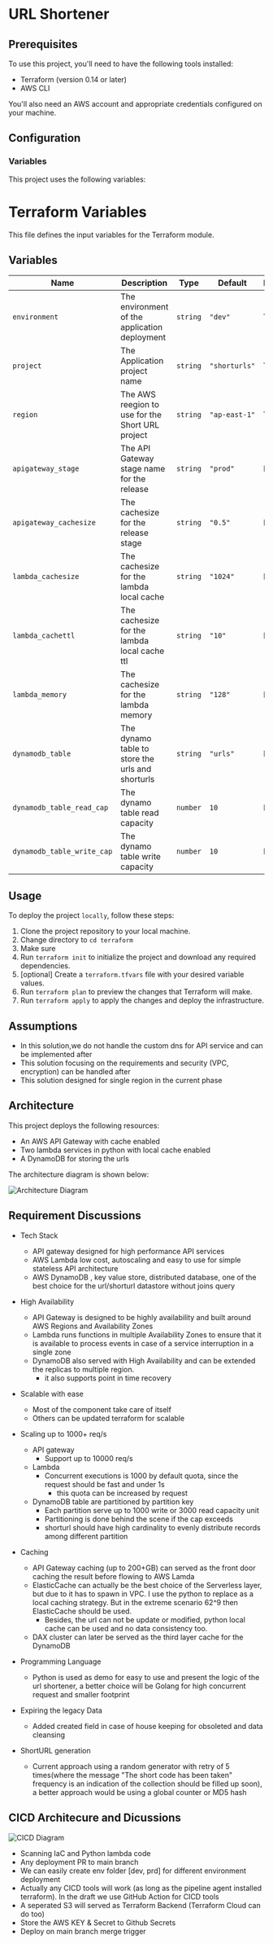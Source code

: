 # URL Shortener

## Prerequisites

To use this project, you'll need to have the following tools installed:

- Terraform (version 0.14 or later)
- AWS CLI

You'll also need an AWS account and appropriate credentials configured on your machine.

## Configuration

### Variables

This project uses the following variables:

# Terraform Variables

This file defines the input variables for the Terraform module.

## Variables

| Name | Description | Type | Default       | Required |
|------|-------------|------|---------------|----------|
| `environment` | The environment of the application deployment | `string` | `"dev"`       | Yes      |
| `project` | The Application project name | `string` | `"shorturls"` | Yes       |
| `region` | The AWS reegion to use for the Short URL project | `string` | `"ap-east-1"` | Yes       |
| `apigateway_stage` | The API Gateway stage name for the release | `string` | `"prod"`      | No       |
| `apigateway_cachesize` | The cachesize for the release stage | `string` | `"0.5"`       | No       |
| `lambda_cachesize` | The cachesize for the lambda local cache | `string` | `"1024"`      | No       |
| `lambda_cachettl` | The cachesize for the lambda local cache ttl | `string` | `"10"`        | No       |
| `lambda_memory` | The cachesize for the lambda memory | `string` | `"128"`       | No       |
| `dynamodb_table` | The dynamo table to store the urls and shorturls | `string` | `"urls"`      | No       |
| `dynamodb_table_read_cap` | The dynamo table read capacity | `number` | `10`          | No       |
| `dynamodb_table_write_cap` | The dynamo table write capacity | `number` | `10`          | No       |


## Usage

To deploy the project `locally`, follow these steps:

1. Clone the project repository to your local machine.
2. Change directory to `cd terraform`
3. Make sure 
4. Run `terraform init` to initialize the project and download any required dependencies.
5. [optional] Create a `terraform.tfvars` file with your desired variable values.
6. Run `terraform plan` to preview the changes that Terraform will make.
7. Run `terraform apply` to apply the changes and deploy the infrastructure.

## Assumptions

- In this solution,we do not handle the custom dns for API service and can be implemented after
- This solution focusing on the requirements and security (VPC, encryption) can be handled after
- This solution designed for single region in the current phase


## Architecture

This project deploys the following resources:

- An AWS API Gateway with cache enabled
- Two lambda services in python with local cache enabled
- A DynamoDB for storing the urls

The architecture diagram is shown below:

![Architecture Diagram](./docs/architecture.png)

## Requirement Discussions

- Tech Stack
  - API gateway designed for high performance API services
  - AWS Lambda low cost, autoscaling and easy to use for simple stateless API architecture
  - AWS DynamoDB , key value store, distributed database,  one of the best choice for the url/shorturl datastore without joins query
  
- High Availability
  - API Gateway is designed to be highly availability and  built around AWS Regions and Availability Zones
  - Lambda runs functions in multiple Availability Zones to ensure that it is available to process events in case of a service interruption in a single zone
  - DynamoDB also served with High Availability and can be extended the replicas to multiple region.
    - it also supports point in time recovery
  
- Scalable with ease
  - Most of the component take care of itself 
  - Others can be updated terraform for scalable

- Scaling up to 1000+ req/s
  - API gateway
    - Support up to 10000 req/s
  - Lambda
    - Concurrent executions is 1000 by default quota, since the request should be fast and under 1s
      - this quota can be increased by request
  - DynamoDB table are partitioned by partition key
    - Each partition serve up to 1000 write or 3000 read capacity unit
    - Partitioning is done behind the scene if the cap exceeds
    - shorturl should have high cardinality to evenly distribute records among different partition
  
- Caching
  - API Gateway caching (up to 200+GB) can served as the front door caching the result before flowing to AWS Lamda
  - ElasticCache can actually be the best choice of the Serverless layer, but due to it has to spawn in VPC. I use the python to replace as a local caching strategy. But in the extreme scenario 62^9 then ElasticCache should be used.
    - Besides, the url can not be update or modified, python local cache can be used and no data consistency too.
  - DAX cluster can later be served as the third layer cache for the DynamoDB
  
- Programming Language
  - Python is used as demo for easy to use and present the logic of the url shortener, a better choice will be Golang for high concurrent request and smaller footprint

- Expiring the legacy Data
  - Added created field in case of house keeping for obsoleted and data cleansing
  
- ShortURL generation
  - Current approach using a random generator with retry of 5 times(where the message "The short code has been taken" frequency is an indication of the collection should be filled up soon), a better approach would be using a global counter or MD5 hash 

## CICD Architecure and Dicussions

![CICD Diagram](./docs/CICD.png)
- Scanning IaC and Python lambda code
- Any deployment PR to main branch
- We can easily create env folder [dev, prd] for different environment deployment
- Actually any CICD tools will work (as long as the pipeline agent installed terraform). In the draft we use GitHub Action for  CICD tools
- A seperated S3 will served as Terraform Backend (Terraform Cloud can do too)
- Store the AWS KEY & Secret to Github Secrets
- Deploy on main branch merge trigger

